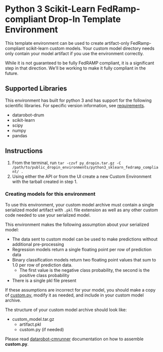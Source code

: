 # Python 3 Scikit-Learn FedRamp-compliant Drop-In Template Environment

This template environment can be used to create artifact-only FedRamp-compliant scikit-learn custom models.
Your custom model directory needs only contain your model artifact if you use the
environment correctly.

While it is not guaranteed to be fully FedRAMP compliant, it is a significant step in that direction. We'll be
working to make it fully compliant in the future.

## Supported Libraries

This environment has built for python 3 and has support for the following scientific libraries.
For specific version information, see [requirements](requirements.txt).

- datarobot-drum
- scikit-learn
- scipy
- numpy
- pandas

## Instructions

1. From the terminal, run `tar -czvf py_dropin.tar.gz -C /path/to/public_dropin_environments/python3_sklearn_fedramp_compliant/ .`
2. Using either the API or from the UI create a new Custom Environment with the tarball created
in step 1.

### Creating models for this environment

To use this environment, your custom model archive must contain a single serialized model artifact
with `.pkl` file extension as well as any other custom code needed to use your serialized model.


This environment makes the following assumption about your serialized model:
- The data sent to custom model can be used to make predictions without
additional pre-processing
- Regression models return a single floating point per row of prediction data
- Binary classification models return two floating point values that sum to 1.0 per row of prediction data.
  - The first value is the negative class probability, the second is the positive class probability
- There is a single pkl file present

If these assumptions are incorrect for your model, you should make a copy of [custom.py](https://github.com/datarobot/datarobot-user-models/blob/master/model_templates/python3_sklearn/custom.py), modify it as needed, and include in your custom model archive.

The structure of your custom model archive should look like:

- custom_model.tar.gz
  - artifact.pkl
  - custom.py (if needed)

Please read [datarobot-cmrunner](../../custom_model_runner/README.md) documentation on how to assemble **custom.py**.

